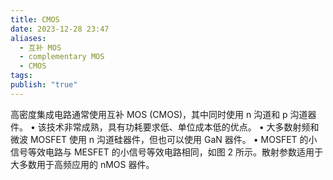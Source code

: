 ```yaml
---
title: CMOS
date: 2023-12-28 23:47
aliases:
  - 互补 MOS
  - complementary MOS
  - CMOS
tags: 
publish: "true"
---
```

高密度集成电路通常使用互补 MOS (CMOS)，其中同时使用 n 沟道和 p 沟道器件。 • 该技术非常成熟，具有功耗要求低、单位成本低的优点。 • 大多数射频和微波 MOSFET 使用 n 沟道硅器件，但也可以使用 GaN 器件。 • MOSFET 的小信号等效电路与 MESFET 的小信号等效电路相同，如图 2 所示。散射参数适用于大多数用于高频应用的 nMOS 器件。